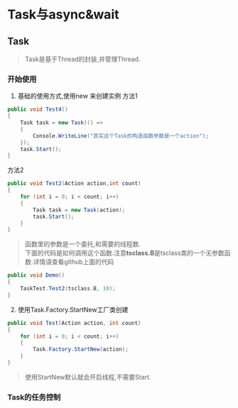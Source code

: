 # Task与async&wait
## Task
> Task是基于Thread的封装,并管理Thread.
### 开始使用
1.  基础的使用方式,使用new 来创建实例
方法1
```c#
public void Test4()
{
    Task task = new Task(() =>
    {
        Console.WriteLine("其实这个Task的构造函数参数是一个action");
    });
    task.Start();
}
```
方法2
```c#
public void Test2(Action action,int count)
{
    for (int i = 0; i < count; i++)
    {
        Task task = new Task(action);
        task.Start();
    }
}
```
> 函数里的参数是一个委托,和需要的线程数.      
> 下面的代码是如何调用这个函数.注意**tsclass.B**是tsclass类的一个无参数函数.详情请查看github上面的代码
```c#
public void Demo()
{
    TaskTest.Test2(tsclass.B, 10);
}
```
2.  使用Task.Factory.StartNew工厂类创建
```c#
public void Test(Action action, int count)
{
    for (int i = 0; i < count; i++)
    {
        Task.Factory.StartNew(action);
    }
}
```
> 使用StartNew默认就会开启线程,不需要Start.
### Task的任务控制